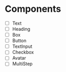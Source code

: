 # Components

- [ ] Text
- [ ] Heading
- [ ] Box
- [ ] Button
- [ ] TextInput
- [ ] Checkbox
- [ ] Avatar
- [ ] MultiStep